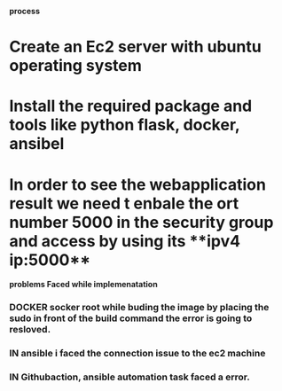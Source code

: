 
**process**
<h1>Create an Ec2 server  with ubuntu operating system </h1> 
<h1>Install the required package and tools like python flask, docker, ansibel</h1>
<h1>In order to  see the webapplication  result we need t enbale the ort number 5000 in the security  group and access by  using its **ipv4 ip:5000**</h1>



**problems Faced while implemenatation**

<h3>DOCKER socker root  while buding the image by placing the  sudo in front of the build command   the error is going to resloved.</h3>
<h3>IN ansible  i faced the connection issue to the  ec2 machine</h3> 
<h3>IN Githubaction, ansible automation task faced a error.</h3>
